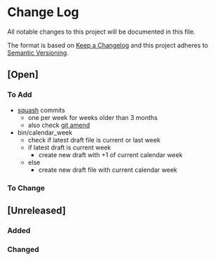 # Change Log

All notable changes to this project will be documented in this file.

The format is based on [Keep a Changelog](http://keepachangelog.com/)
and this project adheres to [Semantic Versioning](http://semver.org/).

## [Open]

### To Add

* [squash](https://opensource.com/article/22/4/manage-git-commits-rebase-i-command) commits
    * one per week for weeks older than 3 months
    * also check [git amend](https://opensource.com/article/22/4/git-tips)
* bin/calendar_week
    * check if latest draft file is current or last week
    * if latest draft is current week
        * create new draft with +1 of current calendar week
    * else
        * create new draft file with current calendar week

### To Change

## [Unreleased]

### Added

### Changed
